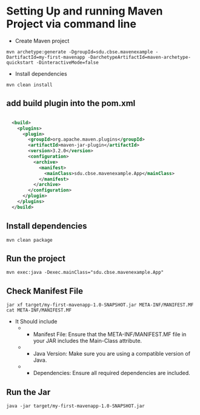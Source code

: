 # Setting Up and running  Maven Project via command line

* Create Maven project 

```
mvn archetype:generate -DgroupId=sdu.cbse.mavenexample -DartifactId=my-first-mavenapp -DarchetypeArtifactId=maven-archetype-quickstart -DinteractiveMode=false
```

* Install dependencies 
```
mvn clean install
```
## add build plugin into the pom.xml
```xml

  <build>
    <plugins>
      <plugin>
        <groupId>org.apache.maven.plugins</groupId>
        <artifactId>maven-jar-plugin</artifactId>
        <version>3.2.0</version>
        <configuration>
          <archive>
            <manifest>
              <mainClass>sdu.cbse.mavenexample.App</mainClass>
            </manifest>
          </archive>
        </configuration>
      </plugin>
    </plugins>
  </build>

```

## Install dependencies
```angular2html
mvn clean package

```

## Run the project 
```
mvn exec:java -Dexec.mainClass="sdu.cbse.mavenexample.App"
```
## Check Manifest File
```
jar xf target/my-first-mavenapp-1.0-SNAPSHOT.jar META-INF/MANIFEST.MF
cat META-INF/MANIFEST.MF
```
* It Should  include
  * * Manifest File: Ensure that the META-INF/MANIFEST.MF file in your JAR includes the Main-Class attribute.

  * * Java Version: Make sure you are using a compatible version of Java.

  * * Dependencies: Ensure all required dependencies are included.

## Run the Jar
```angular2html
java -jar target/my-first-mavenapp-1.0-SNAPSHOT.jar
```